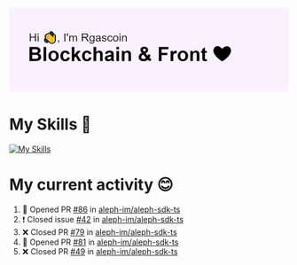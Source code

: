 <!--
**Rgascoin/Rgascoin** is a ✨ _special_ ✨ repository because its `README.md` (this file) appears on your GitHub profile.
-->

![image info](./header.png)


# My Skills 🌟

[![My Skills](https://skillicons.dev/icons?i=solidity,nextjs,tailwind,react,nodejs,ts,docker,jest,py,postgres,git,bash,cpp)](https://skillicons.dev)


# My current activity 😊

<!--START_SECTION:activity-->
1. 💪 Opened PR [#86](https://github.com/aleph-im/aleph-sdk-ts/pull/86) in [aleph-im/aleph-sdk-ts](https://github.com/aleph-im/aleph-sdk-ts)
2. ❗️ Closed issue [#42](https://github.com/aleph-im/aleph-sdk-ts/issues/42) in [aleph-im/aleph-sdk-ts](https://github.com/aleph-im/aleph-sdk-ts)
3. ❌ Closed PR [#79](https://github.com/aleph-im/aleph-sdk-ts/pull/79) in [aleph-im/aleph-sdk-ts](https://github.com/aleph-im/aleph-sdk-ts)
4. 💪 Opened PR [#81](https://github.com/aleph-im/aleph-sdk-ts/pull/81) in [aleph-im/aleph-sdk-ts](https://github.com/aleph-im/aleph-sdk-ts)
5. ❌ Closed PR [#49](https://github.com/aleph-im/aleph-sdk-ts/pull/49) in [aleph-im/aleph-sdk-ts](https://github.com/aleph-im/aleph-sdk-ts)
<!--END_SECTION:activity-->

